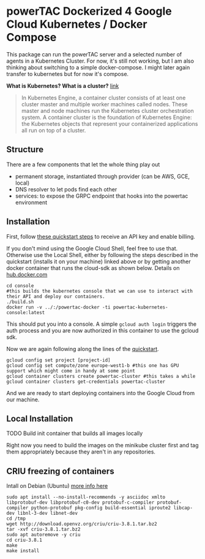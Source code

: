 # powerTAC Dockerized 4 Google Cloud Kubernetes / Docker Compose


This package can run the powerTAC server and a selected number of agents in a Kubernetes Cluster. For now, it's still
not working, but I am also thinking about switching to a simple docker-compose. I might later again transfer to
kubernetes but for now it's compose. 



**What is Kubernetes? What is a cluster?** [link](https://cloud.google.com/kubernetes-engine/docs/concepts/cluster-architecture)
> In Kubernetes Engine, a container cluster consists of at least one cluster master and multiple worker machines called nodes. These master and node machines run the Kubernetes cluster orchestration system.
> A container cluster is the foundation of Kubernetes Engine: the Kubernetes objects that represent your containerized applications all run on top of a cluster.

## Structure

There are a few components that let the whole thing play out
- permanent storage, instantiated through provider (can be AWS, GCE, local)
- DNS resolver to let pods find each other
- services: to expose the GRPC endpoint that hooks into the powertac environment


## Installation
First, follow [these quickstart steps](https://cloud.google.com/kubernetes-engine/docs/quickstart) to receive an API key and enable billing.

If you don't mind using the Google Cloud Shell, feel free to use that. Otherwise use the Local Shell, either by following the steps described in the quickstart (installs it on your machine) linked above or by getting another docker container that runs the cloud-sdk as shown below. Details on [hub.docker.com](https://hub.docker.com/r/google/cloud-sdk/)

```
cd console
#this builds the kubernetes console that we can use to interact with their API and deploy our containers.
./build.sh
docker run -v ../:/powertac-docker -ti powertac-kubernetes-console:latest
```

This should put you into a console. A simple `gcloud auth login` triggers the auth process and you are now authorized in this container to use the gcloud sdk.

Now we are again following along the lines of the [quickstart](https://cloud.google.com/kubernetes-engine/docs/quickstart).

```
gcloud config set project [project-id]
gcloud config set compute/zone europe-west1-b #this one has GPU support which might come in handy at some point
gcloud container clusters create powertac-cluster #this takes a while
gcloud container clusters get-credentials powertac-cluster
```
And we are ready to start deploying containers into the Google Cloud from our machine.
<!--```
#pulls a docker image to use the google cloud sdk
docker pull google/cloud-sdk:alpine
```-->

## Local Installation

TODO Build init container that builds all images locally

Right now you need to build the images on the minikube cluster first and tag them appropriately because they aren't in any repositories.

## CRIU freezing of containers

Intall on Debian (Ubuntu)
[more info here](https://criu.org/Installation)
```
sudo apt install --no-install-recommends -y asciidoc xmlto libprotobuf-dev libprotobuf-c0-dev protobuf-c-compiler protobuf-compiler python-protobuf pkg-config build-essential iproute2 libcap-dev libnl-3-dev libnet-dev
cd /tmp
wget http://download.openvz.org/criu/criu-3.8.1.tar.bz2
tar -xvf criu-3.8.1.tar.bz2
sudo apt autoremove -y criu
cd criu-3.8.1 
make
make install 
```
